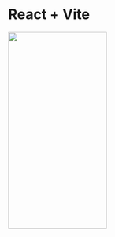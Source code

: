 # React + Vite


<img src="[https://drive.google.com/file/d/12sno01r4Oeg9-4VhmiCwMGpIVGRiYC0T/view?usp=drive_link](https://drive.google.com/uc?export=download&id=12sno01r4Oeg9-4VhmiCwMGpIVGRiYC0T)https://drive.google.com/uc?export=download&id=12sno01r4Oeg9-4VhmiCwMGpIVGRiYC0T]" width="200" height="400" />
